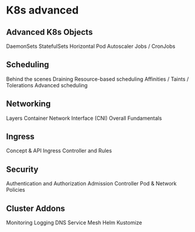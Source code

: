 # K8s advanced

## Advanced K8s Objects
DaemonSets
StatefulSets
Horizontal Pod Autoscaler
Jobs / CronJobs

## Scheduling
Behind the scenes
Draining
Resource-based scheduling
Affinities / Taints / Tolerations
Advanced scheduling

## Networking
Layers
Container Network Interface (CNI)
Overall Fundamentals

## Ingress
Concept & API
Ingress Controller and Rules

## Security
Authentication and Authorization
Admission Controller
Pod & Network Policies

## Cluster Addons
Monitoring
Logging
DNS
Service Mesh
Helm
Kustomize
